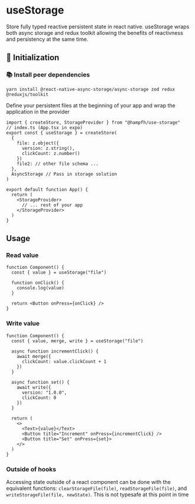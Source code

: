 # useStorage

Store fully typed reactive persistent state in react native. useStorage wraps both async storage and redux toolkit allowing the benefits of reactivness and persistency at the same time.

## 🚀 Initialization

### 📚 Install peer dependencies

```
yarn install @react-native-async-storage/async-storage zod redux @reduxjs/toolkit
```

Define your persistent files at the beginning of your app and wrap the application in the provider

```tsx
import { createStore, StorageProvider } from "@hampfh/use-storage"
// index.ts (App.tsx in expo)
export const { useStorage } = createStore(
  {
    file: z.object({
      version: z.string(),
      clickCount: z.number()
    })
    file2: // other file schema ...
  },
  AsyncStorage // Pass in storage solution
)

export default function App() {
  return (
    <StorageProvider>
      // ... rest of your app
    </StorageProvider>
  )
}
```

## Usage

### Read value

```tsx
function Component() {
  const { value } = useStorage("file")

  function onClick() {
    console.log(value)
  }

  return <Button onPress={onClick} />
}
```

### Write value

```tsx
function Component() {
  const { value, merge, write } = useStorage("file")

  async function incrementClick() {
    await merge({
      clickCount: value.clickCount + 1
    })
  }

  async function set() {
    await write({
      version: "1.0.0",
      clickCount: 0
    })
  }

  return (
    <>
      <Text>{value}</Text>
      <Button title="Increment" onPress={incrementClick} />
      <Button title="Set" onPress={set}>
    </>
  )
}
```

### Outside of hooks

Accessing state outside of a react component can be done with the equivalent functions: `clearStorageFile(file)`, `readStorageFile(file)`, and `writeStorageFile(file, newState)`. This is not typesafe at this point in time
